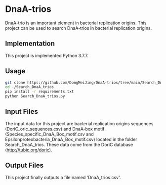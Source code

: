 # DnaA-trios
DnaA-trio is an important element in bacterial replication origins. This project can be used to search DnaA-trios in bacterial replication origins.

## Implementation
This project is implemented Python 3.7.7.

## Usage
```sh
git clone https://github.com/DongMeiJing/DnaA-trios/tree/main/Search_DnaA_trios
cd ./Search_DnaA_trios
pip install -r requirements.txt
python Search_DnaA_trios.py
```

## Input Files
The input data for this project are bacterial replication origins sequences (DoriC_oric_sequences.csv) and DnaA-box motif (Species_specific_DnaA_Box_motif.csv and Epsilonproteobacteria_DnaA_Box_motif.csv) located in the folder Search_DnaA_trios. These data come from the DoriC database (http://tubic.org/doric).

## Output Files
This project finally outputs a file named 'DnaA_trios.csv'.
